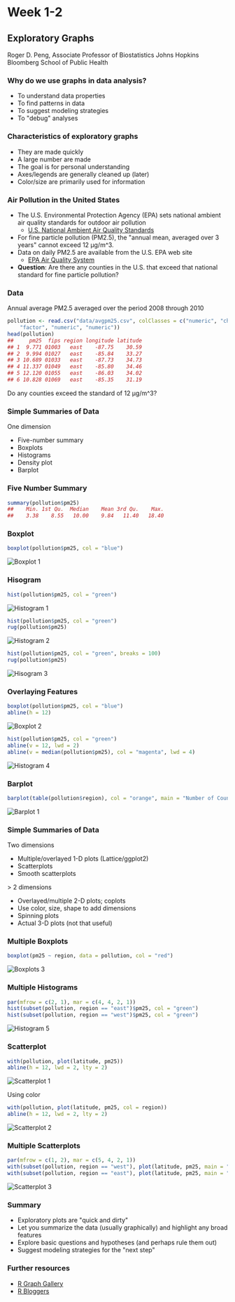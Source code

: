 Week 1-2
========

## Exploratory Graphs
Roger D. Peng, 
Associate Professor of Biostatistics
Johns Hopkins Bloomberg School of Public Health

### Why do we use graphs in data analysis?
- To understand data properties
- To find patterns in data
- To suggest modeling strategies
- To "debug" analyses

### Characteristics of exploratory graphs
- They are made quickly
- A large number are made
- The goal is for personal understanding
- Axes/legends are generally cleaned up (later)
- Color/size are primarily used for information

### Air Pollution in the United States
- The U.S. Environmental Protection Agency (EPA) sets national ambient air quality standards for outdoor air pollution
  - [U.S. National Ambient Air Quality Standards]
- For fine particle pollution (PM2.5), the "annual mean, averaged over 3 years" cannot exceed 12 μg/m^3.
- Data on daily PM2.5 are available from the U.S. EPA web site
  - [EPA Air Quality System]
- **Question**: Are there any counties in the U.S. that exceed that national standard for fine particle pollution?

### Data
Annual average PM2.5 averaged over the period 2008 through 2010
```r
pollution <- read.csv("data/avgpm25.csv", colClasses = c("numeric", "character", 
    "factor", "numeric", "numeric"))
head(pollution)
##     pm25  fips region longitude latitude
## 1  9.771 01003   east    -87.75    30.59
## 2  9.994 01027   east    -85.84    33.27
## 3 10.689 01033   east    -87.73    34.73
## 4 11.337 01049   east    -85.80    34.46
## 5 12.120 01055   east    -86.03    34.02
## 6 10.828 01069   east    -85.35    31.19
```
Do any counties exceed the standard of 12 μg/m^3?

### Simple Summaries of Data
One dimension
 - Five-number summary
 - Boxplots
 - Histograms
 - Density plot
 - Barplot

### Five Number Summary
```r
summary(pollution$pm25)
##    Min. 1st Qu.  Median    Mean 3rd Qu.    Max. 
##    3.38    8.55   10.00    9.84   11.40   18.40
```

### Boxplot
```r
boxplot(pollution$pm25, col = "blue")
```

![Boxplot 1](images/w12_boxplot1.png)

### Hisogram

```r
hist(pollution$pm25, col = "green")
```

![Histogram 1](images/w12_hisogram1.png)

```r
hist(pollution$pm25, col = "green")
rug(pollution$pm25)
```

![Histogram 2](images/w12_hisogram2.png)

```r
hist(pollution$pm25, col = "green", breaks = 100)
rug(pollution$pm25)
```

![Hisogram 3](images/w12_histogram3.png)

### Overlaying Features

```r 
boxplot(pollution$pm25, col = "blue")
abline(h = 12)
```

![Boxplot 2](images/w12_boxplot2.png)

```r
hist(pollution$pm25, col = "green")
abline(v = 12, lwd = 2)
abline(v = median(pollution$pm25), col = "magenta", lwd = 4)
```

![Histogram 4](images/w12_histogram4.png)

### Barplot

```r
barplot(table(pollution$region), col = "orange", main = "Number of Counties in Each Region")
```

![Barplot 1](images/w12_barplot1.png)

### Simple Summaries of Data
Two dimensions
 - Multiple/overlayed 1-D plots (Lattice/ggplot2)
 - Scatterplots
 - Smooth scatterplots

\> 2 dimensions
- Overlayed/multiple 2-D plots; coplots
- Use color, size, shape to add dimensions
- Spinning plots
- Actual 3-D plots (not that useful)

### Multiple Boxplots
```r
boxplot(pm25 ~ region, data = pollution, col = "red")
```

![Boxplots 3](images/boxplot3.png)

### Multiple Histograms
```r
par(mfrow = c(2, 1), mar = c(4, 4, 2, 1))
hist(subset(pollution, region == "east")$pm25, col = "green")
hist(subset(pollution, region == "west")$pm25, col = "green")
```

![Histogram 5](images/w12_histogram5.png)

### Scatterplot
```r
with(pollution, plot(latitude, pm25))
abline(h = 12, lwd = 2, lty = 2)
```

![Scatterplot 1](images/w12_scatterplot1.png)

Using color
```r
with(pollution, plot(latitude, pm25, col = region))
abline(h = 12, lwd = 2, lty = 2)
```

![Scatterplot 2](images/w12_scatterplot2.png)

### Multiple Scatterplots

```r
par(mfrow = c(1, 2), mar = c(5, 4, 2, 1))
with(subset(pollution, region == "west"), plot(latitude, pm25, main = "West"))
with(subset(pollution, region == "east"), plot(latitude, pm25, main = "East"))
```

![Scatterplot 3](images/w12_scatterplot3.png)

### Summary
- Exploratory plots are "quick and dirty"
- Let you summarize the data (usually graphically) and highlight any broad features
- Explore basic questions and hypotheses (and perhaps rule them out)
- Suggest modeling strategies for the "next step"

### Further resources
- [R Graph Gallery]
- [R Bloggers]

[U.S. National Ambient Air Quality Standards]:http://www.epa.gov/air/criteria.html
[EPA Air Quality System]:http://www.epa.gov/ttn/airs/airsaqs/detaildata/downloadaqsdata.htm
[R Graph Gallery]:http://archive.today/gallery.r-enthusiasts.com
[R Bloggers]:http://www.r-bloggers.com/
